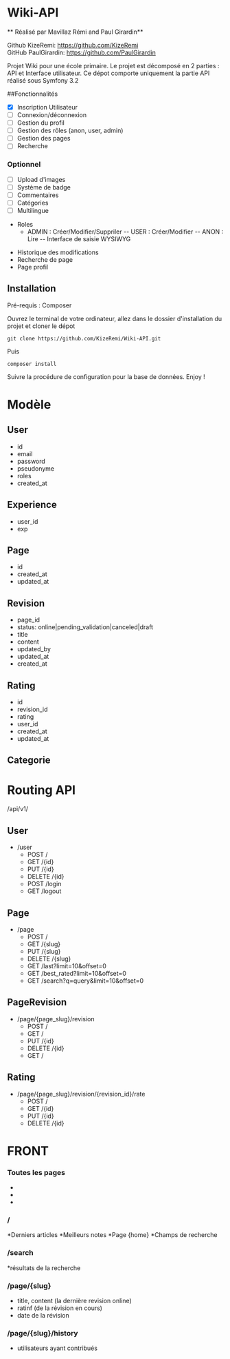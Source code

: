 Wiki-API
========

** Réalisé par Mavillaz Rémi and Paul Girardin**

Github KizeRemi: https://github.com/KizeRemi  
GitHub PaulGirardin: https://github.com/PaulGirardin

Projet Wiki pour une école primaire. Le projet est décomposé en 2 parties : API et Interface utilisateur. Ce dépot comporte uniquement la partie API réalisé sous Symfony 3.2


##Fonctionnalités

- [x] Inscription Utilisateur
- [ ] Connexion/déconnexion
- [ ] Gestion du profil
- [ ] Gestion des rôles (anon, user, admin)
- [ ] Gestion des pages
- [ ] Recherche

### Optionnel
- [ ] Upload d'images
- [ ] Système de badge
- [ ] Commentaires
- [ ] Catégories
- [ ] Multilingue

* Roles
  * ADMIN : Créer/Modifier/Suppriler
-- USER : Créer/Modifier
-- ANON : Lire
-- Interface de saisie WYSIWYG
- Historique des modifications
- Recherche de page
- Page profil

## Installation

Pré-requis : Composer

Ouvrez le terminal de votre ordinateur, allez dans le dossier d'installation du projet et cloner le dépot

```
git clone https://github.com/KizeRemi/Wiki-API.git

```

Puis
```
composer install

```
Suivre la procédure de configuration pour la base de données. Enjoy !


Modèle
======

## User
* id
* email
* password
* pseudonyme
* roles
* created_at

## Experience
* user_id
* exp

## Page
* id
* created_at
* updated_at

## Revision
* page_id
* status: online|pending_validation|canceled|draft
* title
* content
* updated_by
* updated_at
* created_at

## Rating
* id
* revision_id
* rating
* user_id
* created_at
* updated_at

## Categorie

Routing API
===========
/api/v1/
## User
  * /user
    * POST   /
    * GET    /{id}
    * PUT    /{id}
    * DELETE /{id}
    * POST   /login
    * GET    /logout

## Page
  * /page
    * POST   /
    * GET    /{slug}
    * PUT    /{slug}
    * DELETE /{slug}
    * GET    /last?limit=10&offset=0
    * GET    /best_rated?limit=10&offset=0
    * GET    /search?q=query&limit=10&offset=0

## PageRevision
  * /page/{page_slug}/revision
    * POST   /
    * GET    /
    * PUT    /{id}
    * DELETE /{id}
    * GET    /

## Rating
  * /page/{page_slug}/revision/{revision_id}/rate
    * POST   /
    * GET    /{id}
    * PUT    /{id}
    * DELETE /{id}

FRONT
=====
### Toutes les pages
*
*
*

### /
*Derniers articles
*Meilleurs notes
*Page {home}
*Champs de recherche

### /search
*résultats de la recherche

### /page/{slug}
* title, content (la dernière revision online)
* ratinf (de la révision en cours)
* date de la révision

### /page/{slug}/history
* utilisateurs ayant contribués
